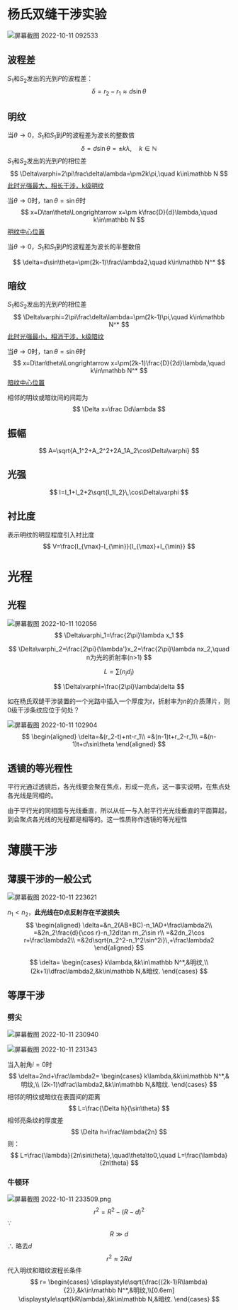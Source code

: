  # 杨氏双缝干涉实验

![屏幕截图 2022-10-11 092533](assets/img/屏幕截图%202022-10-11%20092533.png)

## 波程差

$S_1$和$S_2$发出的光到$P$的波程差：
$$
\delta=r_2-r_1\approx d\sin\theta
$$
## 明纹

当$\theta\to0$，$S_1$和$S_1$到$P$的波程差为波长的整数倍
$$
\delta=d\sin\theta=\pm k\lambda,\quad k\in\mathbb N
$$
$S_1$和$S_2$发出的光到$P$的相位差
$$
\Delta\varphi=2\pi\frac\delta\lambda=\pm2k\pi,\quad k\in\mathbb N
$$
<u>此时光强最大，相长干涉，k级明纹</u>

当$\theta\to0$时，$\tan\theta=\sin\theta$时
$$
x=D\tan\theta\Longrightarrow x=\pm k\frac{D}{d}\lambda,\quad k\in\mathbb N
$$
<u>明纹中心位置</u>

当$\theta\to0$，$S_1$和$S_1$到$P$的波程差为波长的半整数倍

$$
\delta=d\sin\theta=\pm(2k-1)\frac\lambda2,\quad k\in\mathbb N^*
$$
## 暗纹

$S_1$和$S_2$发出的光到$P$的相位差
$$
\Delta\varphi=2\pi\frac\delta\lambda=\pm(2k-1)\pi,\quad k\in\mathbb N^*
$$
<u>此时光强最小，相消干涉，k级暗纹</u>

当$\theta\to0$时，$\tan\theta=\sin\theta$时
$$
x=D\tan\theta\Longrightarrow x=\pm(2k-1)\frac{D}{2d}\lambda,\quad k\in\mathbb N^*
$$
<u>暗纹中心位置</u>

相邻的明纹或暗纹间的间距为
$$
\Delta x=\frac Dd\lambda
$$
## 振幅

$$
A=\sqrt{A_1^2+A_2^2+2A_1A_2\cos\Delta\varphi}
$$
## 光强

$$
I=I_1+I_2+2\sqrt{I_1I_2}\,\cos\Delta\varphi
$$
## 衬比度

表示明纹的明显程度引入衬比度
$$
V=\frac{I_{\max}-I_{\min}}{I_{\max}+I_{\min}}
$$

# 光程

## 光程

![屏幕截图 2022-10-11 102056](assets/img/屏幕截图%202022-10-11%20102056.png)
$$
\Delta\varphi_1=\frac{2\pi}\lambda x_1
$$

$$
\Delta\varphi_2=\frac{2\pi}{\lambda'}x_2=\frac{2\pi}\lambda nx_2,\quad n为光的折射率(n>1)
$$

$$
L=\sum(n_id_i)
$$

$$
\Delta\varphi=\frac{2\pi}\lambda\delta
$$

如在杨氏双缝干涉装置的一个光路中插入一个厚度为$t$，折射率为$n$的介质薄片，则$0$级干涉条纹应位于何处？

![屏幕截图 2022-10-11 102904](assets/img/屏幕截图%202022-10-11%20102904.png)
$$
\begin{aligned}
\delta=&(r_2-t)+nt-r_1\\
=&(n-1)t+r_2-r_1\\
=&(n-1)t+d\sin\theta
\end{aligned}
$$

## 透镜的等光程性

平行光通过透镜后，各光线要会聚在焦点，形成一亮点，这一事实说明，在焦点处各光线是同相的。

由于平行光的同相面与光线垂直，所以从任一与入射平行光光线垂直的平面算起，到会聚点各光线的光程都是相等的。这一性质称作透镜的等光程性

# 薄膜干涉

## 薄膜干涉的一般公式

![屏幕截图 2022-10-11 223621](assets/img/屏幕截图%202022-10-11%20223621.png)

$n_1<n_2$，**此光线在D点反射存在半波损失**
$$
\begin{aligned}
\delta=&n_2(AB+BC)-n_1AD+\frac\lambda2\\
=&2n_2\frac{d}{\cos r}-n_12d\tan rn_2\sin r\\
=&2dn_2\cos r+\frac\lambda2\\
=&2d\sqrt{n_2^2-n_1^2\sin^2i}\,+\frac\lambda2
\end{aligned}
$$

$$
\delta=
\begin{cases}
k\lambda,&k\in\mathbb N^*,&明纹,\\
(2k+1)\dfrac\lambda2,&k\in\mathbb N,&暗纹.
\end{cases}
$$

## 等厚干涉

### 劈尖

![屏幕截图 2022-10-11 230940](assets/img/屏幕截图%202022-10-11%20230940.png)

![屏幕截图 2022-10-11 231343](assets/img/屏幕截图%202022-10-11%20231343.png)

当入射角$i=0$时
$$
\delta=2nd+\frac\lambda2=
\begin{cases}
k\lambda,&k\in\mathbb N^*,&明纹,\\
(2k-1)\dfrac\lambda2,&k\in\mathbb N,&暗纹.
\end{cases}
$$
相邻的明纹或暗纹在表面间的距离
$$
L=\frac{\Delta h}{\sin\theta}
$$
相邻亮条纹的厚度差
$$
\Delta h=\frac\lambda{2n}
$$
则：
$$
L=\frac{\lambda}{2n\sin\theta},\quad\theta\to0,\quad L=\frac{\lambda}{2n\theta}
$$

### 牛顿环

![屏幕截图 2022-10-11 233509.png](assets/img/屏幕截图%202022-10-11%20233509.png)
$$
r^2=R^2-(R-d)^2
$$
$\because$
$$
R\gg d
$$
$\therefore\,\,$略去$d$
$$
r^2\approx2Rd
$$
代入明纹和暗纹波程长条件
$$
r=
\begin{cases}
\displaystyle\sqrt{\frac{(2k-1)R\lambda}{2}},&k\in\mathbb N^*,&明纹,\\[0.6em]
\displaystyle\sqrt{kR\lambda},&k\in\mathbb N,&暗纹.
\end{cases}
$$
